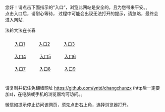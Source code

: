 您好！请点击下面指示的“入口”，浏览此网站是安全的，且为您带来平安。。 <br/>
点击入口后，请耐心等待， 过程中可能会出现无法打开的提示，请忽略，最终会进入网站. </br>

法轮大法在长春<br/>
<div style="padding:10px"><a style="margin:20px" target="_blank" href="https://d3apmwxpbawds1.cloudfront.net/2Qpsp?rtlxo" id="ccLink1" rel="nofollow">入口1</a> <a target="_blank" style="margin:20px" href="https://d1c5ixw4nrbkyf.cloudfront.net/2Qpsp?wnvau" id="ccLink2" rel="nofollow">入口2</a> <a style="margin:20px" target="_blank" href="https://d20fkc499q1pv3.cloudfront.net/2Qpsp?webarf" id="ccLink3" rel="nofollow">入口3</a></div>

<div style="padding:10px" ><a style="margin:20px" target="_blank" href="https://d3apmwxpbawds1.cloudfront.net/2Qpsp?rtlxo" id="ccLink4" rel="nofollow">入口4</a> <a style="margin:20px" href="https://d1c5ixw4nrbkyf.cloudfront.net/2Qpsp?wnvau" target="_blank" id="ccLink5" rel="nofollow">入口5</a> <a style="margin:20px" href="https://d20fkc499q1pv3.cloudfront.net/2Qpsp?webarf" target="_blank" id="ccLink6" rel="nofollow">入口6</a></div>

<div style="padding:10px"><a style="margin:20px" target="_blank" href="https://d3apmwxpbawds1.cloudfront.net/2Qpsp?rtlxo" id="ccLink7" rel="nofollow">入口7</a> <a style="margin:20px" href="https://d1c5ixw4nrbkyf.cloudfront.net/2Qpsp?wnvau" target="_blank" id="ccLink8" rel="nofollow">入口8</a> <a style="margin:20px" target="_blank" href="https://d20fkc499q1pv3.cloudfront.net/2Qpsp?webarf" id="ccLink9" rel="nofollow">入口9</a></div>

<br/>



请复制并记住免翻墙网址 https://github.com/yntd/changchunzx (http后一定要加s)，在电脑或手机的浏览器均可访问。。<br/>

微信如提示停止访问该网页，须先点击右上角，选择浏览器打开。

